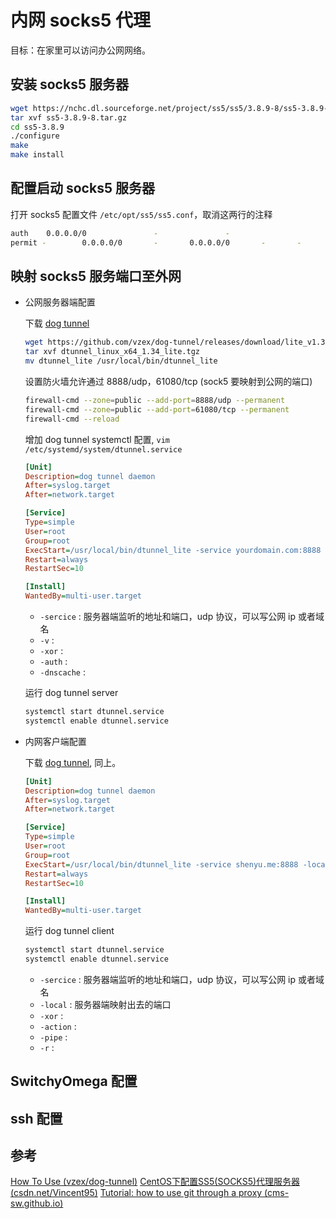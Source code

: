 # 内网 socks5 代理

目标：在家里可以访问办公网网络。

## 安装 socks5 服务器

```bash
wget https://nchc.dl.sourceforge.net/project/ss5/ss5/3.8.9-8/ss5-3.8.9-8.tar.gz
tar xvf ss5-3.8.9-8.tar.gz
cd ss5-3.8.9
./configure
make
make install
```

## 配置启动 socks5 服务器

打开 socks5 配置文件 `/etc/opt/ss5/ss5.conf`，取消这两行的注释

```bash
auth    0.0.0.0/0               -               -
permit -        0.0.0.0/0       -       0.0.0.0/0       -       -       -       -       -
```

## 映射 socks5 服务端口至外网

* 公网服务器端配置

    下载 [dog tunnel](https://github.com/vzex/dog-tunnel)

    ```bash
    wget https://github.com/vzex/dog-tunnel/releases/download/lite_v1.34/dtunnel_linux_x64_1.34_lite.tgz;
    tar xvf dtunnel_linux_x64_1.34_lite.tgz
    mv dtunnel_lite /usr/local/bin/dtunnel_lite
    ```

    设置防火墙允许通过 8888/udp，61080/tcp (sock5 要映射到公网的端口)

    ```bash
    firewall-cmd --zone=public --add-port=8888/udp --permanent
    firewall-cmd --zone=public --add-port=61080/tcp --permanent
    firewall-cmd --reload
    ```

    增加 dog tunnel systemctl 配置, `vim /etc/systemd/system/dtunnel.service`

    ```cfg
    [Unit]
    Description=dog tunnel daemon
    After=syslog.target
    After=network.target

    [Service]
    Type=simple
    User=root
    Group=root
    ExecStart=/usr/local/bin/dtunnel_lite -service yourdomain.com:8888 -v -xor 123456 -auth 123456 -dnscache 10
    Restart=always
    RestartSec=10

    [Install]
    WantedBy=multi-user.target
    ```

    * `-sercice` : 服务器端监听的地址和端口，udp 协议，可以写公网 ip 或者域名
    * `-v` :
    * `-xor` :
    * `-auth` :
    * `-dnscache` :

    运行 dog tunnel server

    ```bash
    systemctl start dtunnel.service
    systemctl enable dtunnel.service
    ```

* 内网客户端配置

    下载 [dog tunnel](https://github.com/vzex/dog-tunnel), 同上。

    ```cfg
    [Unit]
    Description=dog tunnel daemon
    After=syslog.target
    After=network.target

    [Service]
    Type=simple
    User=root
    Group=root
    ExecStart=/usr/local/bin/dtunnel_lite -service shenyu.me:8888 -local :3000 -v -xor 18921661936 -auth 18921661936 -action 0.0.0.0:443 -pipe 5 -r
    Restart=always
    RestartSec=10

    [Install]
    WantedBy=multi-user.target
    ```

    运行 dog tunnel client

    ```bash
    systemctl start dtunnel.service
    systemctl enable dtunnel.service
    ```

    * `-sercice` : 服务器端监听的地址和端口，udp 协议，可以写公网 ip 或者域名
    * `-local` : 服务器端映射出去的端口
    * `-xor` :
    * `-action` :
    * `-pipe` :
    * `-r` :

## SwitchyOmega 配置


## ssh 配置



## 参考

[How To Use (vzex/dog-tunnel)](https://github.com/vzex/dog-tunnel/blob/udpVersion/HowToUse.txt)
[CentOS下配置SS5(SOCKS5)代理服务器 (csdn.net/Vincent95)](https://blog.csdn.net/Vincent95/article/details/71172986)
[Tutorial: how to use git through a proxy (cms-sw.github.io)](http://cms-sw.github.io/tutorial-proxy.html)
